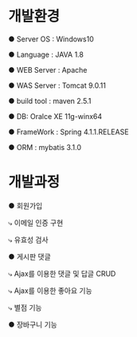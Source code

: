 # 개발환경

● Server OS : Windows10

● Language : JAVA 1.8

● WEB Server : Apache

● WAS Server : Tomcat 9.0.11

● build tool : maven 2.5.1

● DB: Oralce XE 11g-winx64

● FrameWork : Spring 4.1.1.RELEASE

● ORM : mybatis 3.1.0

# 개발과정

● 회원가입

  ⤷ 이메일 인증 구현
  
  ⤷ 유효성 검사

● 게시판 댓글

  ⤷ Ajax를 이용한 댓글 및 답글 CRUD
  
  ⤷ Ajax를 이용한 좋아요 기능
  
  ⤷ 별점 기능
  
 ● 장바구니 기능
 
